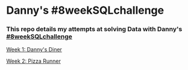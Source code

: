 # Danny's #8weekSQLchallenge

### This repo details my attempts at solving Data with Danny's [#8weekSQLchallenge](https://8weeksqlchallenge.com/)

[Week 1: Danny's Diner](https://github.com/Mubarakbabs/Danny-s-diner-Week1/blob/main/Week%201.md)

[Week 2: Pizza Runner](https://github.com/Mubarakbabs/SQL-Data-With-Danny-8-week-SQL-Challenge/blob/main/Week%202/Week%202.md)


